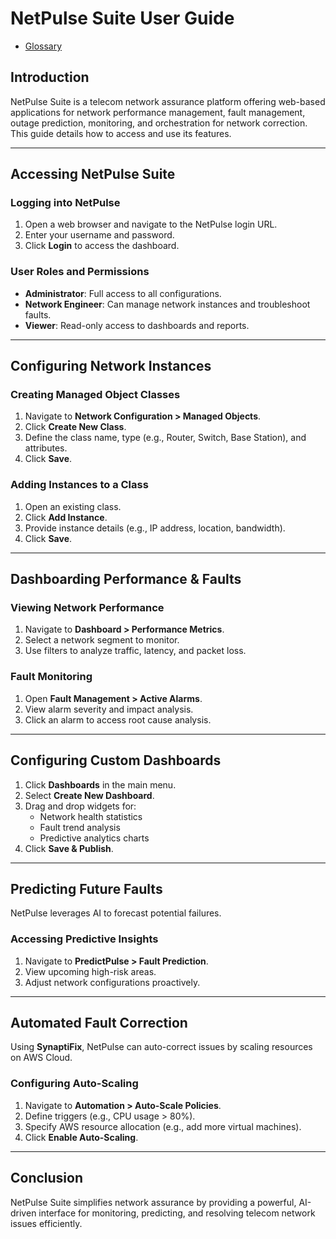 # NetPulse Suite User Guide
-   [Glossary](topics/glossary.md)

## Introduction
NetPulse Suite is a telecom network assurance platform offering web-based applications for network performance management, fault management, outage prediction, monitoring, and orchestration for network correction. This guide details how to access and use its features.

---

## Accessing NetPulse Suite

### Logging into NetPulse
1. Open a web browser and navigate to the NetPulse login URL.
2. Enter your username and password.
3. Click **Login** to access the dashboard.

### User Roles and Permissions
- **Administrator**: Full access to all configurations.
- **Network Engineer**: Can manage network instances and troubleshoot faults.
- **Viewer**: Read-only access to dashboards and reports.

---

## Configuring Network Instances

### Creating Managed Object Classes
1. Navigate to **Network Configuration > Managed Objects**.
2. Click **Create New Class**.
3. Define the class name, type (e.g., Router, Switch, Base Station), and attributes.
4. Click **Save**.

### Adding Instances to a Class
1. Open an existing class.
2. Click **Add Instance**.
3. Provide instance details (e.g., IP address, location, bandwidth).
4. Click **Save**.

---

## Dashboarding Performance & Faults

### Viewing Network Performance
1. Navigate to **Dashboard > Performance Metrics**.
2. Select a network segment to monitor.
3. Use filters to analyze traffic, latency, and packet loss.

### Fault Monitoring
1. Open **Fault Management > Active Alarms**.
2. View alarm severity and impact analysis.
3. Click an alarm to access root cause analysis.



---

## Configuring Custom Dashboards
1. Click **Dashboards** in the main menu.
2. Select **Create New Dashboard**.
3. Drag and drop widgets for:
   - Network health statistics
   - Fault trend analysis
   - Predictive analytics charts
4. Click **Save & Publish**.

---

## Predicting Future Faults
NetPulse leverages AI to forecast potential failures.

### Accessing Predictive Insights
1. Navigate to **PredictPulse > Fault Prediction**.
2. View upcoming high-risk areas.
3. Adjust network configurations proactively.

---

## Automated Fault Correction
Using **SynaptiFix**, NetPulse can auto-correct issues by scaling resources on AWS Cloud.

### Configuring Auto-Scaling
1. Navigate to **Automation > Auto-Scale Policies**.
2. Define triggers (e.g., CPU usage > 80%).
3. Specify AWS resource allocation (e.g., add more virtual machines).
4. Click **Enable Auto-Scaling**.



---

## Conclusion
NetPulse Suite simplifies network assurance by providing a powerful, AI-driven interface for monitoring, predicting, and resolving telecom network issues efficiently.


